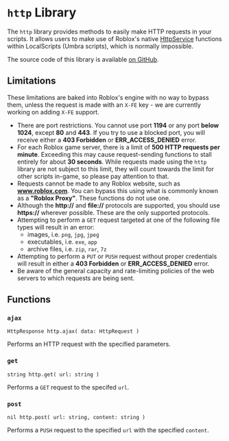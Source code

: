 # `http` Library

The `http` library provides methods to easily make HTTP requests in your scripts. It allows users to make use of Roblox's native <a href="https://developer.roblox.com/en-us/api-reference/class/HttpService" target="_blank">HttpService</a> functions within LocalScripts (Umbra scripts), which is normally impossible.

The source code of this library is available [on GitHub](https://github.com/ayvacs/umbra/blob/main/src/http).

## Limitations

These limitations are baked into Roblox's engine with no way to bypass them, unless the request is made with an `X-FE` key - we are currently working on adding `X-FE` support.

* There are port restrictions. You cannot use port **1194** or any port **below 1024**, except **80** and **443**. If you try to use a blocked port, you will receive either a **403 Forbidden** or **ERR_ACCESS_DENIED** error.
* For each Roblox game server, there is a limit of **500 HTTP requests per minute**. Exceeding this may cause request-sending functions to stall entirely for about **30 seconds**. While requests made using the `http` library are not subject to this limit, they will count towards the limit for other scripts in-game, so please pay attention to that.
* Requests cannot be made to any Roblox website, such as **www.roblox.com**. You can bypass this using what is commonly known as a **"Roblox Proxy"**. These functions do not use one.
* Although the **http://** and **file://** protocols are supported, you should use **https://** wherever possible. These are the only supported protocols.
* Attempting to perform a `GET` request targeted at one of the following file types will result in an error:
    * images, i.e. `png`, `jpg`, `jpeg`
    * executables, i.e. `exe`, `app`
    * archive files, i.e. `zip`, `rar`, `7z`
* Attempting to perform a `PUT` or `PUSH` request without proper credentials will result in either a **403 Forbidden** or **ERR_ACCESS_DENIED** error.
* Be aware of the general capacity and rate-limiting policies of the web servers to which requests are being sent.

## Functions

### `ajax`

```
HttpResponse http.ajax( data: HttpRequest )
```

Performs an HTTP request with the specified parameters.

### `get`

```
string http.get( url: string )
```

Performs a `GET` request to the specifed `url`.

### `post`

```
nil http.post( url: string, content: string )
```

Performs a `PUSH` request to the specified `url` with the specified `content`.